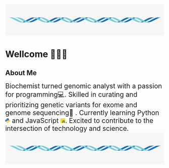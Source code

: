 
<img src="https://github.com/N1K0101/N1K0101/blob/main/assets/DNA_horizontal.png"  alt="image for molecules of dna"  width="700" height="100">

# Wellcome 🙋🏻‍♂️ 

## About Me
<span style="font-size:150%">
Biochemist turned genomic analyst with a passion for programming💻.
Skilled in curating and prioritizing genetic variants for exome and genome sequencing🧬 . Currently learning Python <img src="https://github.com/N1K0101/N1K0101/blob/main/assets/python.png" width="15" height="15"> and JavaScript <img src="https://github.com/N1K0101/N1K0101/blob/main/assets/javascript.png" width="15" height="15">. Excited to contribute to the intersection of technology and science. 
</span>

<img src="https://github.com/N1K0101/N1K0101/blob/main/assets/DNA_horizontal.png"  alt="image for molecules of dna"  width="700" height="100">


